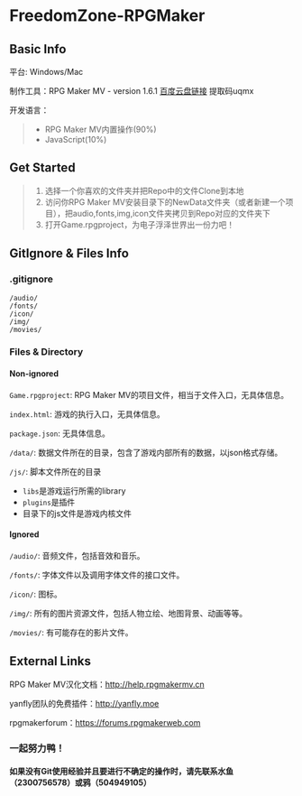 # FreedomZone-RPGMaker

## Basic Info

平台: Windows/Mac

制作工具：RPG Maker MV - version 1.6.1 [百度云盘链接](https://pan.baidu.com/s/1jvPU2yPRNP6CAVad_foYZA) 提取码uqmx

开发语言：

> * RPG Maker MV内置操作(90%)
> * JavaScript(10%)

## Get Started

> 1. 选择一个你喜欢的文件夹并把Repo中的文件Clone到本地
> 2. 访问你RPG Maker MV安装目录下的NewData文件夹（或者新建一个项目），把audio,fonts,img,icon文件夹拷贝到Repo对应的文件夹下
> 3. 打开Game.rpgproject，为电子浮泽世界出一份力吧！


## GitIgnore & Files Info

### .gitignore

```
/audio/
/fonts/
/icon/
/img/
/movies/
```

### Files & Directory

#### Non-ignored

`Game.rpgproject`: RPG Maker MV的项目文件，相当于文件入口，无具体信息。

`index.html`: 游戏的执行入口，无具体信息。

`package.json`: 无具体信息。

`/data/`: 数据文件所在的目录，包含了游戏内部所有的数据，以json格式存储。

`/js/`: 脚本文件所在的目录
- `libs`是游戏运行所需的library
- `plugins`是插件
- 目录下的js文件是游戏内核文件

#### Ignored

`/audio/`: 音频文件，包括音效和音乐。

`/fonts/`: 字体文件以及调用字体文件的接口文件。

`/icon/`: 图标。

`/img/`: 所有的图片资源文件，包括人物立绘、地图背景、动画等等。

`/movies/`: 有可能存在的影片文件。


## External Links

RPG Maker MV汉化文档：http://help.rpgmakermv.cn 

yanfly团队的免费插件：http://yanfly.moe

rpgmakerforum：https://forums.rpgmakerweb.com

### 一起努力鸭！

#### 如果没有Git使用经验并且要进行不确定的操作时，请先联系水鱼（2300756578）或鸦（504949105）
